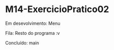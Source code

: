 # M14-ExercicioPratico02

Em desevolvimento:
  Menu
  
Fila:
  Resto do programa :v
  
Concluído:
  main
